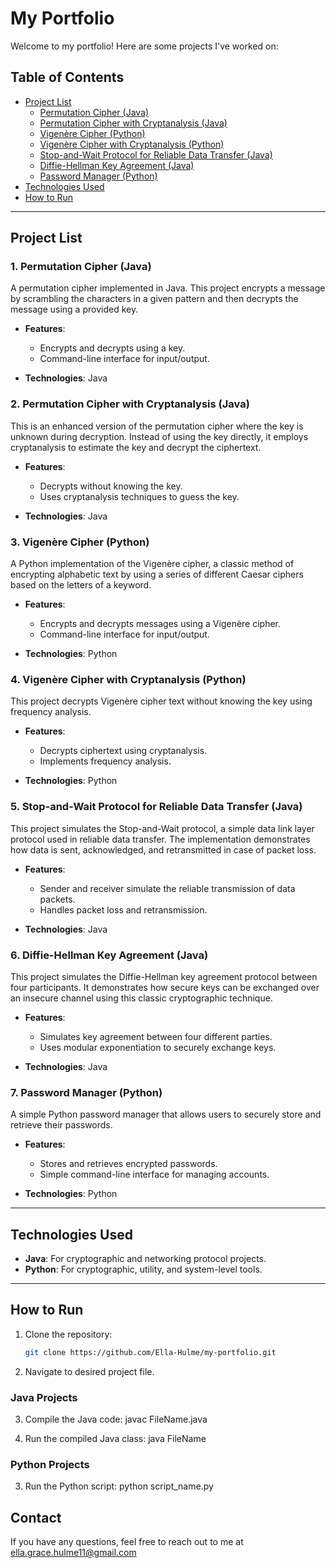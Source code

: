 # My Portfolio

Welcome to my portfolio! Here are some projects I've worked on: 

## Table of Contents
- [Project List](#project-list)
  - [Permutation Cipher (Java)](#permutation-cipher-java)
  - [Permutation Cipher with Cryptanalysis (Java)](#permutation-cipher-with-cryptanalysis-java)
  - [Vigenère Cipher (Python)](#vigenère-cipher-python)
  - [Vigenère Cipher with Cryptanalysis (Python)](#vigenère-cipher-with-cryptanalysis-python)
  - [Stop-and-Wait Protocol for Reliable Data Transfer (Java)](#stop-and-wait-protocol-for-reliable-data-transfer-java)
  - [Diffie-Hellman Key Agreement (Java)](#diffie-hellman-key-agreement-java)
  - [Password Manager (Python)](#password-manager-python)
- [Technologies Used](#technologies-used)
- [How to Run](#how-to-run)

---

## Project List

### 1. Permutation Cipher (Java)
A permutation cipher implemented in Java. This project encrypts a message by scrambling the characters in a given pattern and then decrypts the message using a provided key.

- **Features**: 
  - Encrypts and decrypts using a key.
  - Command-line interface for input/output.

- **Technologies**: Java

### 2. Permutation Cipher with Cryptanalysis (Java)
This is an enhanced version of the permutation cipher where the key is unknown during decryption. Instead of using the key directly, it employs cryptanalysis to estimate the key and decrypt the ciphertext.

- **Features**: 
  - Decrypts without knowing the key.
  - Uses cryptanalysis techniques to guess the key.

- **Technologies**: Java

### 3. Vigenère Cipher (Python)
A Python implementation of the Vigenère cipher, a classic method of encrypting alphabetic text by using a series of different Caesar ciphers based on the letters of a keyword.

- **Features**: 
  - Encrypts and decrypts messages using a Vigenère cipher.
  - Command-line interface for input/output.

- **Technologies**: Python

### 4. Vigenère Cipher with Cryptanalysis (Python)
This project decrypts Vigenère cipher text without knowing the key using frequency analysis. 

- **Features**: 
  - Decrypts ciphertext using cryptanalysis.
  - Implements frequency analysis.

- **Technologies**: Python

### 5. Stop-and-Wait Protocol for Reliable Data Transfer (Java)
This project simulates the Stop-and-Wait protocol, a simple data link layer protocol used in reliable data transfer. The implementation demonstrates how data is sent, acknowledged, and retransmitted in case of packet loss.

- **Features**: 
  - Sender and receiver simulate the reliable transmission of data packets.
  - Handles packet loss and retransmission.

- **Technologies**: Java

### 6. Diffie-Hellman Key Agreement (Java)
This project simulates the Diffie-Hellman key agreement protocol between four participants. It demonstrates how secure keys can be exchanged over an insecure channel using this classic cryptographic technique.

- **Features**: 
  - Simulates key agreement between four different parties.
  - Uses modular exponentiation to securely exchange keys.

- **Technologies**: Java

### 7. Password Manager (Python)
A simple Python password manager that allows users to securely store and retrieve their passwords.

- **Features**: 
  - Stores and retrieves encrypted passwords.
  - Simple command-line interface for managing accounts.

- **Technologies**: Python

---

## Technologies Used
- **Java**: For cryptographic and networking protocol projects.
- **Python**: For cryptographic, utility, and system-level tools.
  
---

## How to Run

1. Clone the repository: 
   ```bash
   git clone https://github.com/Ella-Hulme/my-portfolio.git

2. Navigate to desired project file.

### Java Projects
3. Compile the Java code:
   javac FileName.java

   
4. Run the compiled Java class:
   java FileName
   
### Python Projects
3. Run the Python script:
   python script_name.py

## Contact
If you have any questions, feel free to reach out to me at ella.grace.hulme11@gmail.com
